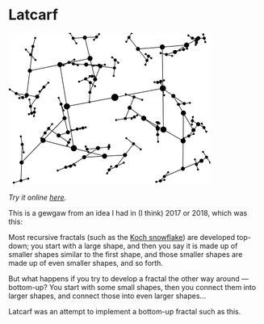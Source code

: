 Latcarf
=======

![screenshot](images/latcarf1.png?raw=true)

_Try it online [here](https://catseye.tc/installation/Latcarf)._

This is a gewgaw from an idea I had in (I think) 2017 or 2018,
which was this:

Most recursive fractals (such as the [Koch snowflake][]) are developed
top-down; you start with a large shape, and then you say it is
made up of smaller shapes similar to the first shape, and those
smaller shapes are made up of even smaller shapes, and so forth.

But what happens if you try to develop a fractal the other way around —
bottom-up?  You start with some small shapes, then you connect them
into larger shapes, and connect those into even larger shapes...

Latcarf was an attempt to implement a bottom-up fractal such as this.

[Koch snowflake]: https://en.wikipedia.org/wiki/Koch_snowflake
